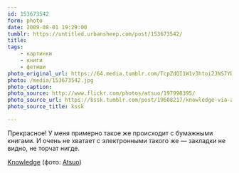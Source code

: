 ```yaml
---
id: 153673542
form: photo
date: 2009-08-01 19:29:00
tumblr: https://untitled.urbansheep.com/post/153673542/
title:
tags:
    - картинки
    - книги
    - фетиши
photo_original_url: https://64.media.tumblr.com/TcpZdQI1W1v3htoi2JNS7YDH_400.jpg
photo: /media/153673542.jpg
photo_caption: 
photo_source: http://www.flickr.com/photos/atsuo/197998395/
photo_source_url: https://kssk.tumblr.com/post/19608217/knowledge-via-atsuo
photo_source_title: kssk

---
```


<p>Прекрасное! У меня примерно такое же происходит с бумажными книгами. И очень не хватает с электронными такого же — закладки не видно, не торчат нигде.</p>

<p><a href="http://www.flickr.com/photos/atsuo/197998395/">Knowledge</a> (фото: <a href="http://www.flickr.com/photos/atsuo/">Atsuo</a>)</p>
